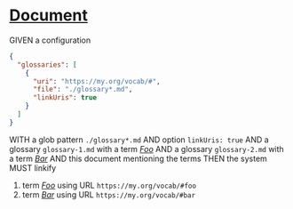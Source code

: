 # [Document](#document)

GIVEN a configuration

```json
{
  "glossaries": [
    {
      "uri": "https://my.org/vocab/#",
      "file": "./glossary*.md",
      "linkUris": true
    }
  ]
}
```

WITH a glob pattern `./glossary*.md` AND option `linkUris: true`
AND a glossary `glossary-1.md` with a term *[Foo][2]*
AND a glossary `glossary-2.md` with a term *[Bar][3]*
AND this document mentioning the terms
THEN the system MUST linkify

1.  term *[Foo][2]* using URL `https://my.org/vocab/#foo`
2.  term *[Bar][3]* using URL `https://my.org/vocab/#bar`

[1]: #document

[2]: http://my.org/vocab/#foo "Term in Glossary 1"

[3]: http://my.org/vocab/#bar "Term in Glossary 2"
